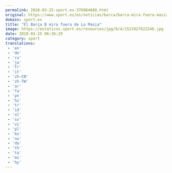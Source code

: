 ```yaml
---
permalink: 2018-03-25-sport.es-376984688.html
original: https://www.sport.es/es/noticias/barca/barca-mira-fuera-masia-6714291?utm_source=rss-noticias&utm_medium=feed&utm_campaign=barca
domain: sport.es
title: "El Barça B mira fuera de La Masia"
image: https://estaticos.sport.es/resources/jpg/6/4/1521927622246.jpg
date: 2018-03-25 06:36:29
category: sport
translations: 
 - 'en'
 - 'de'
 - 'ru'
 - 'ja'
 - 'fr'
 - 'it'
 - 'zh-CN'
 - 'zh-TW'
 - 'ar'
 - 'fa'
 - 'pt'
 - 'hi'
 - 'tr'
 - 'id'
 - 'nl'
 - 'sv'
 - 'vi'
 - 'pl'
 - 'ko'
 - 'no'
 - 'da'
 - 'th'
 - 'ta'
 - 'ms'
 - 'hy'
---
```



